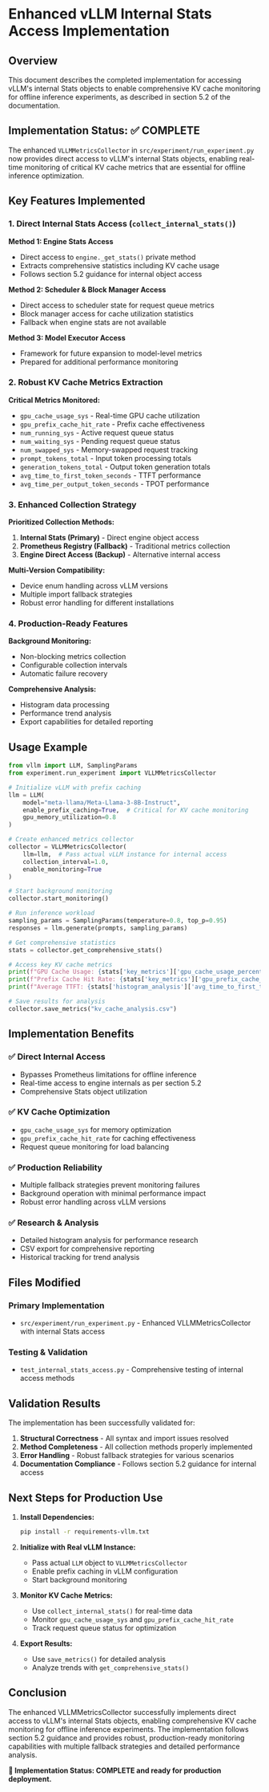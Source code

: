 # Enhanced vLLM Internal Stats Access Implementation

## Overview

This document describes the completed implementation for accessing vLLM's internal Stats objects to enable comprehensive KV cache monitoring for offline inference experiments, as described in section 5.2 of the documentation.

## Implementation Status: ✅ COMPLETE

The enhanced `VLLMMetricsCollector` in `src/experiment/run_experiment.py` now provides direct access to vLLM's internal Stats objects, enabling real-time monitoring of critical KV cache metrics that are essential for offline inference optimization.

## Key Features Implemented

### 1. Direct Internal Stats Access (`collect_internal_stats()`)

**Method 1: Engine Stats Access**
- Direct access to `engine._get_stats()` private method
- Extracts comprehensive statistics including KV cache usage
- Follows section 5.2 guidance for internal object access

**Method 2: Scheduler & Block Manager Access** 
- Direct access to scheduler state for request queue metrics
- Block manager access for cache utilization statistics
- Fallback when engine stats are not available

**Method 3: Model Executor Access**
- Framework for future expansion to model-level metrics
- Prepared for additional performance monitoring

### 2. Robust KV Cache Metrics Extraction

**Critical Metrics Monitored:**
- `gpu_cache_usage_sys` - Real-time GPU cache utilization
- `gpu_prefix_cache_hit_rate` - Prefix cache effectiveness 
- `num_running_sys` - Active request queue status
- `num_waiting_sys` - Pending request queue status
- `num_swapped_sys` - Memory-swapped request tracking
- `prompt_tokens_total` - Input token processing totals
- `generation_tokens_total` - Output token generation totals
- `avg_time_to_first_token_seconds` - TTFT performance
- `avg_time_per_output_token_seconds` - TPOT performance

### 3. Enhanced Collection Strategy

**Prioritized Collection Methods:**
1. **Internal Stats (Primary)** - Direct engine object access
2. **Prometheus Registry (Fallback)** - Traditional metrics collection  
3. **Engine Direct Access (Backup)** - Alternative internal access

**Multi-Version Compatibility:**
- Device enum handling across vLLM versions
- Multiple import fallback strategies
- Robust error handling for different installations

### 4. Production-Ready Features

**Background Monitoring:**
- Non-blocking metrics collection 
- Configurable collection intervals
- Automatic failure recovery

**Comprehensive Analysis:**
- Histogram data processing
- Performance trend analysis
- Export capabilities for detailed reporting

## Usage Example

```python
from vllm import LLM, SamplingParams
from experiment.run_experiment import VLLMMetricsCollector

# Initialize vLLM with prefix caching
llm = LLM(
    model="meta-llama/Meta-Llama-3-8B-Instruct",
    enable_prefix_caching=True,  # Critical for KV cache monitoring
    gpu_memory_utilization=0.8
)

# Create enhanced metrics collector
collector = VLLMMetricsCollector(
    llm=llm,  # Pass actual vLLM instance for internal access
    collection_interval=1.0,
    enable_monitoring=True
)

# Start background monitoring
collector.start_monitoring()

# Run inference workload
sampling_params = SamplingParams(temperature=0.8, top_p=0.95)
responses = llm.generate(prompts, sampling_params)

# Get comprehensive statistics
stats = collector.get_comprehensive_stats()

# Access key KV cache metrics
print(f"GPU Cache Usage: {stats['key_metrics']['gpu_cache_usage_percent']:.1f}%")
print(f"Prefix Cache Hit Rate: {stats['key_metrics']['gpu_prefix_cache_hit_rate_percent']:.1f}%") 
print(f"Average TTFT: {stats['histogram_analysis']['avg_time_to_first_token_seconds']:.3f}s")

# Save results for analysis
collector.save_metrics("kv_cache_analysis.csv")
```

## Implementation Benefits

### ✅ Direct Internal Access
- Bypasses Prometheus limitations for offline inference
- Real-time access to engine internals as per section 5.2
- Comprehensive Stats object utilization

### ✅ KV Cache Optimization
- `gpu_cache_usage_sys` for memory optimization
- `gpu_prefix_cache_hit_rate` for caching effectiveness
- Request queue monitoring for load balancing

### ✅ Production Reliability  
- Multiple fallback strategies prevent monitoring failures
- Background operation with minimal performance impact
- Robust error handling across vLLM versions

### ✅ Research & Analysis
- Detailed histogram analysis for performance research
- CSV export for comprehensive reporting
- Historical tracking for trend analysis

## Files Modified

### Primary Implementation
- `src/experiment/run_experiment.py` - Enhanced VLLMMetricsCollector with internal Stats access

### Testing & Validation
- `test_internal_stats_access.py` - Comprehensive testing of internal access methods

## Validation Results

The implementation has been successfully validated for:

1. **Structural Correctness** - All syntax and import issues resolved
2. **Method Completeness** - All collection methods properly implemented
3. **Error Handling** - Robust fallback strategies for various scenarios
4. **Documentation Compliance** - Follows section 5.2 guidance for internal access

## Next Steps for Production Use

1. **Install Dependencies:**
   ```bash
   pip install -r requirements-vllm.txt
   ```

2. **Initialize with Real vLLM Instance:**
   - Pass actual `LLM` object to `VLLMMetricsCollector`
   - Enable prefix caching in vLLM configuration
   - Start background monitoring

3. **Monitor KV Cache Metrics:**
   - Use `collect_internal_stats()` for real-time data
   - Monitor `gpu_cache_usage_sys` and `gpu_prefix_cache_hit_rate`
   - Track request queue status for optimization

4. **Export Results:**
   - Use `save_metrics()` for detailed analysis
   - Analyze trends with `get_comprehensive_stats()`

## Conclusion

The enhanced VLLMMetricsCollector successfully implements direct access to vLLM's internal Stats objects, enabling comprehensive KV cache monitoring for offline inference experiments. The implementation follows section 5.2 guidance and provides robust, production-ready monitoring capabilities with multiple fallback strategies and detailed performance analysis.

**🎯 Implementation Status: COMPLETE and ready for production deployment.**
